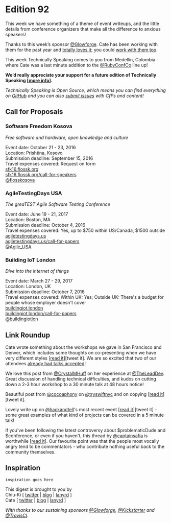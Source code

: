 # Edition 92

This week we have something of a theme of event writeups, and the little details from conference organizers that make all the difference to anxious speakers!

Thanks to this week’s sponsor [@Glowforge](https://twitter.com/glowforge). Cate has been working with them for the past year and [totally loves it](http://www.catehuston.com/blog/2015/10/21/lasers-and-practical-skills/); you could [work with them too](https://glowforge.com/jobs/).

This week Technically Speaking comes to you from Medellín, Colombia - where Cate was a last minute addition to the [@RubyConfCo](http://twitter.com/RubyConfCo) line up!

**We’d really appreciate your support for a future edition of Technically Speaking [[more info](http://www.techspeak.email/sponsorship/)].**  

*Technically Speaking is Open Source, which means you can find everything on [GitHub](https://github.com/catehstn/technically-speaking/) and you can also [submit issues](https://github.com/catehstn/technically-speaking/issues/new) with CfPs and content!*  

## Call for Proposals

### Software Freedom Kosova
*Free software and hardware, open knowledge and culture* 
 
Event date: October 21 - 23, 2016  
Location: Prishtina, Kosovo  
Submission deadline: September 15, 2016  
Travel expenses covered: Request on form  
[sfk16.flossk.org](http://sfk16.flossk.org)  
[sfk16.flossk.org/call-for-speakers](http://sfk16.flossk.org/call-for-speakers)  
[@flosskosova](https://twitter.com/flosskosova)


### AgileTestingDays USA
*The greaTEST Agile Software Testing Conference*
 
Event date: June 19 - 21, 2017  
Location: Boston, MA  
Submission deadline: October 4, 2016  
Travel expenses covered: Yes, up to $750 within US/Canada, $1500 outside  
[agiletestingdays.us](https://agiletestingdays.us)  
[agiletestingdays.us/call-for-papers](https://agiletestingdays.us/call-for-papers/)  
[@Agile_USA](https://twitter.com/Agile_USA)


### Building IoT London
*Dive into the internet of things* 
 
Event date: March 27 - 29, 2017  
Location: London, UK  
Submission deadline: October 7, 2016  
Travel expenses covered: Within UK: Yes; Outside UK: There's a budget for people whose employer doesn't cover  
[buildingiot.london](http://www.buildingiot.london/)  
[buildingiot.london/call-for-papers](http://www.buildingiot.london/call-for-papers/)  
[@buildingiotlon](https://twitter.com/buildingiotlon)




## Link Roundup

Cate wrote something about the workshops we gave in San Francisco and Denver, which includes some thoughts on co-presenting when we have very different styles [[read it](http://www.catehuston.com/blog/2016/08/23/technically-speaking-workshops/)][tweet it]. We are so excited that two of our attendees [already had talks accepted](https://twitter.com/JillWetzler/status/771028402925031424)!

We love this post from [@CrystalMHuff](http://twitter.com/CrystalMHuff) on her experience at [@TheLeadDev](http://twitter.com/TheLeadDev). Great discussion of handling technical difficulties, and kudos on cutting down a 2-3 hour workshop to a 30 minute talk at 48 hours notice!

Beautiful post from [@cocoaphony](http://twitter.com/cocoaphony) on [@tryswiftnyc](http://twitter.com/tryswiftnyc) and on copying [[read it](http://robnapier.net/copying)][tweet it].

Lovely write up on [@hackandtell](http://twitter.com/hackandtell)'s most recent event [[read it](https://github.com/hackandtell/wrapup/blob/master/nyc/round-38-wrapup.md)][tweet it] - some great examples of what kind of projects can be covered in a 5 minute talk!

If you've been following the latest controversy about $problematicDude and $conference, or even if you haven't, this thread by [@captainsafia](http://twitter.com/captainsafia) is worthwhile [[read it](https://twitter.com/captainsafia/status/771876719342956544)]. Our favourite point was that the people most vocally angry tend to be commentators - who contribute nothing useful back to the community themselves.

## Inspiration

`inspiration goes here`  


This digest is brought to you by  
Chiu-Ki [ [twitter](https://twitter.com/chiuki) | [blog](http://blog.sqisland.com/) | [lanyrd](http://lanyrd.com/profile/chiuki/) ]  
Cate [ [twitter](https://twitter.com/catehstn) | [blog](http://www.catehuston.com/blog/) | [lanyrd](http://lanyrd.com/profile/catehstn/) ]

*With thanks to our sustaining sponsors [@Glowforge](http://twitter.com/glowforge), [@Kickstarter](http://twitter.com/kickstarter) and [@TravisCI](http://twitter.com/travisci).*
